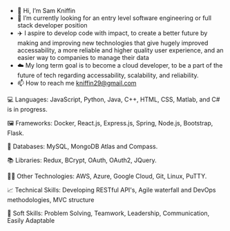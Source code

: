 - 👋 Hi, I’m Sam Kniffin
- 🌱 I’m currently looking for an entry level software engineering or full stack developer position
- ✈️ I aspire to develop code with impact, to create a better future by making and improving new technologies that give hugely improved accessability, a more reliable and higher quality user experience, and an easier way to companies to manage their data
- ☁️ My long term goal is to become a cloud developer, to be a part of the future of tech regarding accessability, scalability, and reliability. 
- 📫 How to reach me kniffin29@gmail.com

💻 Languages: JavaScript, Python, Java, C++, HTML, CSS, Matlab, and C# is in progress. 

🖼️ Frameworks: Docker, React.js, Express.js, Spring, Node.js, Bootstrap, Flask.

💾 Databases: MySQL, MongoDB Atlas and Compass.

📚 Libraries: Redux, BCrypt, OAuth, OAuth2, JQuery. 

👨‍💻 Other Technologies: AWS, Azure, Google Cloud, Git, Linux, PuTTY.

📈 Technical Skills: Developing RESTful API's, Agile waterfall and DevOps methodologies, MVC structure

👨 Soft Skills: Problem Solving, Teamwork, Leadership, Communication, Easily Adaptable

<!---
kniffin11/kniffin11 is a ✨ special ✨ repository because its `README.md` (this file) appears on your GitHub profile.
You can click the Preview link to take a look at your changes.
--->
